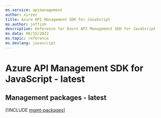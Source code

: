 ```yaml
---
ms.service: apimanagement
author: xirzec
title: Azure API Management SDK for JavaScript
ms.author: jeffish
description: Reference for Azure API Management SDK for JavaScript
ms.data: 08/15/2022
ms.topic: reference
ms.devlang: javascript
---
```

# Azure API Management SDK for JavaScript - latest

## Management packages - latest
[!INCLUDE [mgmt-packages](api-management-mgmt-index.md)]